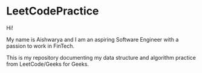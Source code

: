 # LeetCodePractice

Hi!

My name is Aishwarya and I am an aspiring Software Engineer with a passion to work in FinTech. 

This is my repository documenting my data structure and algorithm practice from LeetCode/Geeks for Geeks. 
